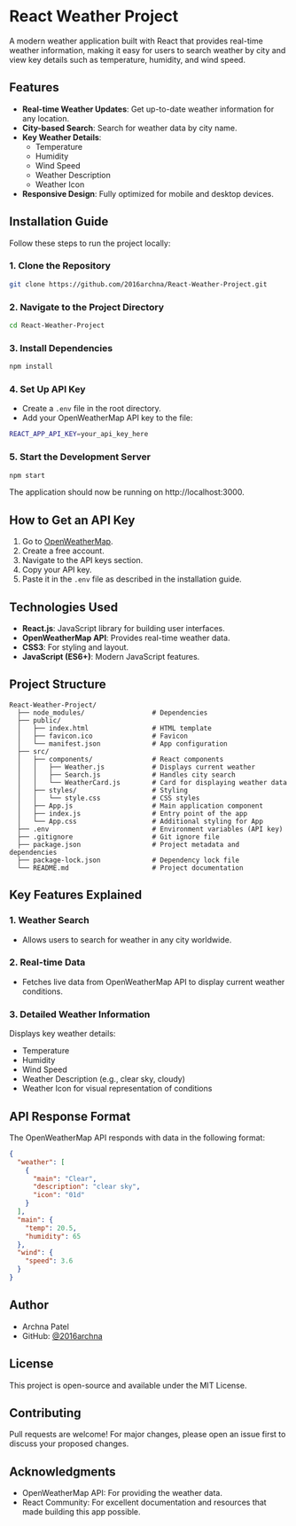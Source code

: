 # React Weather Project

A modern weather application built with React that provides real-time weather information, making it easy for users to search weather by city and view key details such as temperature, humidity, and wind speed.

## Features

- **Real-time Weather Updates**: Get up-to-date weather information for any location.
- **City-based Search**: Search for weather data by city name.
- **Key Weather Details**:
  - Temperature
  - Humidity
  - Wind Speed
  - Weather Description
  - Weather Icon
- **Responsive Design**: Fully optimized for mobile and desktop devices.

## Installation Guide

Follow these steps to run the project locally:

### 1. Clone the Repository
```bash
git clone https://github.com/2016archna/React-Weather-Project.git
```

### 2. Navigate to the Project Directory
```bash
cd React-Weather-Project
```

### 3. Install Dependencies
```bash
npm install
```

### 4. Set Up API Key
- Create a `.env` file in the root directory.
- Add your OpenWeatherMap API key to the file:
```bash
REACT_APP_API_KEY=your_api_key_here
```

### 5. Start the Development Server
```bash
npm start
```
The application should now be running on http://localhost:3000.

## How to Get an API Key
1. Go to [OpenWeatherMap](https://openweathermap.org/).
2. Create a free account.
3. Navigate to the API keys section.
4. Copy your API key.
5. Paste it in the `.env` file as described in the installation guide.

## Technologies Used
- **React.js**: JavaScript library for building user interfaces.
- **OpenWeatherMap API**: Provides real-time weather data.
- **CSS3**: For styling and layout.
- **JavaScript (ES6+)**: Modern JavaScript features.

## Project Structure
```
React-Weather-Project/
  ├── node_modules/                 # Dependencies
  ├── public/
  │   ├── index.html                # HTML template
  │   ├── favicon.ico               # Favicon
  │   └── manifest.json             # App configuration
  ├── src/
  │   ├── components/               # React components
  │   │   ├── Weather.js            # Displays current weather
  │   │   ├── Search.js             # Handles city search
  │   │   └── WeatherCard.js        # Card for displaying weather data
  │   ├── styles/                   # Styling
  │   │   └── style.css             # CSS styles
  │   ├── App.js                    # Main application component
  │   ├── index.js                  # Entry point of the app
  │   └── App.css                   # Additional styling for App
  ├── .env                          # Environment variables (API key)
  ├── .gitignore                    # Git ignore file
  ├── package.json                  # Project metadata and dependencies
  ├── package-lock.json             # Dependency lock file
  └── README.md                     # Project documentation
```

## Key Features Explained

### 1. Weather Search
- Allows users to search for weather in any city worldwide.

### 2. Real-time Data
- Fetches live data from OpenWeatherMap API to display current weather conditions.

### 3. Detailed Weather Information
Displays key weather details:
- Temperature
- Humidity
- Wind Speed
- Weather Description (e.g., clear sky, cloudy)
- Weather Icon for visual representation of conditions

## API Response Format
The OpenWeatherMap API responds with data in the following format:
```json
{
  "weather": [
    {
      "main": "Clear",
      "description": "clear sky",
      "icon": "01d"
    }
  ],
  "main": {
    "temp": 20.5,
    "humidity": 65
  },
  "wind": {
    "speed": 3.6
  }
}
```

## Author
- Archna Patel
- GitHub: [@2016archna](https://github.com/2016archna)

## License
This project is open-source and available under the MIT License.

## Contributing
Pull requests are welcome! For major changes, please open an issue first to discuss your proposed changes.

## Acknowledgments
- OpenWeatherMap API: For providing the weather data.
- React Community: For excellent documentation and resources that made building this app possible.